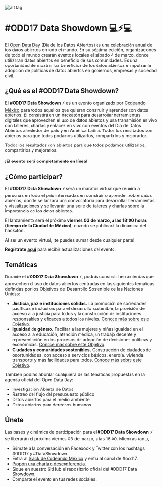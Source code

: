 ![alt tag](https://raw.githubusercontent.com/CodeandoMexico/odd17/gh-pages/img/showdown-banner.png)

# \#ODD17 Data Showdown 💻⚡️💻
El [Open Data Day](http://www.opendataday.org) (Día de los Datos Abiertos) es una celebración anual de los datos abiertos en todo el mundo. En su séptima edición, organizaciones de todo el mundo crearán eventos locales el sábado 4 de marzo, donde utilizaran datos abiertos en beneficio de sus comunidades.  Es una oportunidad de mostrar los beneficios de los datos abiertos e impulsar la adopción de políticas de datos abiertos en gobiernos, empresas y sociedad civil. 

## ¿Qué es el \#ODD17 Data Showdown?

El **#ODD17 Data Showdown** ⚡️ es un evento organizado por [Codeando México](http://codeandomexico.org) para todos aquellos que quieran construir y aprender con datos abiertos. El consistirá en un hackatón para desarrollar herramientas digitales que aprovechen el uso de datos abiertos y una transmisión en vivo con talleres, charlas y enlaces en vivo con eventos del Día de Datos Abiertos alrededor del país y en América Latina. Todos los resultados son abiertos para que todos podamos utilizarlos, compartirlos y mejorarlos.

Todos los resultados son abiertos para que todos podamos utilizarlos, compartirlos y mejorarlos.

#### **¡El evento será completamente en línea!**

## ¿Cómo participar?

El **#ODD17 Data Showdown** ⚡️ será un maratón virtual que reunirá a personas en todo el país interesadas en construir o aprender sobre datos abiertos, donde se lanzará una convocatoria para desarrollar herramientas y visualizaciones y se llevarán una serie de talleres y charlas sobre la importancia de los datos abiertos. 

El lanzamiento será el próximo **viernes 03 de marzo, a las 18:00 horas (tiempo de la Ciudad de México)**, cuando se publicará la dinámica del hackatón.

Al ser un evento virtual, ¡te puedes sumar desde cualquier parte!

**Regístrate [aquí](https://docs.google.com/a/codeandomexico.org/forms/d/e/1FAIpQLSe16EY1G9KHQlplxcg5Njl17lWuf0Tqeq4DeZASgGInXA0l9g/viewform)** para recibir actualizaciones del evento.


## Temáticas

Durante el **#ODD17 Data Showdown** ⚡️, podrás construir herramientas que aprovechen el uso de datos abiertos centradas en las siguientes temáticas definidas por los Objetivos del Desarrollo Sostenible de las Naciones Unidas:

* **Justicia, paz e instituciones sólidas.** La promoción de sociedades pacíficas e inclusivas para el desarrollo sostenible, la provisión de acceso a la justicia para todos y la construcción de instituciones responsables y eficaces a todos los niveles. [Conoce más sobre este Objetivo](http://www.un.org/sustainabledevelopment/es/peace-justice/).
* **Igualdad de género.** Facilitar a las mujeres y niñas igualdad en el acceso a la educación, atención médica, un trabajo decente y representación en los procesos de adopción de decisiones políticas y económicas. [Conoce más sobre este Objetivo](http://www.un.org/sustainabledevelopment/es/gender-equality/).
* **Ciudades y comunidades sostenibles.** Construcción de ciudades de oportunidades, con acceso a servicios básicos, energía, vivienda, transporte y más facilidades para todos. [Conoce más sobre este Objetivo](http://www.un.org/sustainabledevelopment/es/cities/).

También podrás abordar cualquiera de las temáticas propuestas en la agenda oficial del Open Data Day:
* Investigación Abierta de Datos
* Rastreo del flujo del presupuesto público
* Datos abiertos para el medio ambiente
* Datos abiertos para derechos humanos

## Únete

Las bases y dinámica de participación para el **#ODD17 Data Showdown** ⚡️ se liberarán el próximo viernes 03 de marzo, a las 18:00. Mientras tanto, 

* Súmate a la conversación en Facebook y Twitter con los hashtags #ODD17 y #DataShowdown.
* Entra al [Slack de Codeando México](http://slack.codeandomexico.org) y entra al canal de #odd17.
* [Propón una charla o desconferencia](https://docs.google.com/a/codeandomexico.org/forms/d/e/1FAIpQLSe16EY1G9KHQlplxcg5Njl17lWuf0Tqeq4DeZASgGInXA0l9g/viewform).
* Sigue en nuestro GitHub [el repositorio oficial del #ODD17 Data Showdown](http://github.com/CodeandoMexico/odd17).
* Comparte el evento en tus redes sociales.
